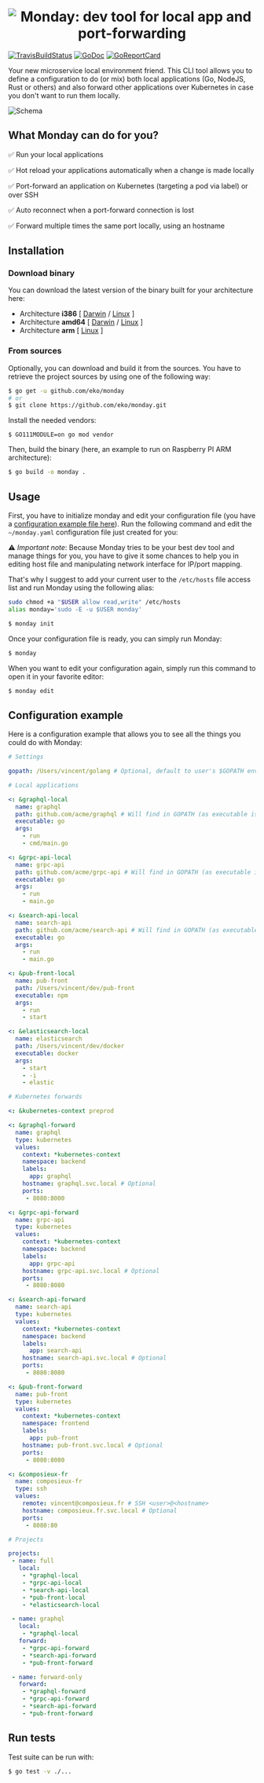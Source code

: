 <h1 align="center"><img src="misc/logo.jpg" title="Monday: dev tool for local app and port-forwarding" alt="Monday: dev tool for local app and port-forwarding"></h1>

[![TravisBuildStatus](https://api.travis-ci.org/eko/monday.svg?branch=master)](https://travis-ci.org/eko/monday)
[![GoDoc](https://godoc.org/github.com/eko/monday?status.png)](https://godoc.org/github.com/eko/monday)
[![GoReportCard](https://goreportcard.com/badge/github.com/eko/monday)](https://goreportcard.com/report/github.com/eko/monday)


Your new microservice local environment friend. This CLI tool allows you to define a configuration to do (or mix) both local applications (Go, NodeJS, Rust or others) and also forward other applications over Kubernetes in case you don't want to run them locally.

![Schema](https://github.com/eko/monday/blob/master/misc/schema.jpg?raw=true)

## What Monday can do for you?

✅ Run your local applications

✅ Hot reload your applications automatically when a change is made locally

✅ Port-forward an application on Kubernetes (targeting a pod via label) or over SSH

✅ Auto reconnect when a port-forward connection is lost

✅ Forward multiple times the same port locally, using an hostname

## Installation

### Download binary

You can download the latest version of the binary built for your architecture here:

* Architecture **i386** [
    [Darwin](https://github.com/eko/monday/releases/latest/download/monday-darwin-386) /
    [Linux](https://github.com/eko/monday/releases/latest/download/monday-linux-386)
]
* Architecture **amd64** [
    [Darwin](https://github.com/eko/monday/releases/latest/download/monday-darwin-amd64) /
    [Linux](https://github.com/eko/monday/releases/latest/download/monday-linux-amd64)
]
* Architecture **arm** [
    [Linux](https://github.com/eko/it/releases/latest/download/monday-linux-arm)
]

### From sources

Optionally, you can download and build it from the sources. You have to retrieve the project sources by using one of the following way:
```bash
$ go get -u github.com/eko/monday
# or
$ git clone https://github.com/eko/monday.git
```

Install the needed vendors:

```
$ GO111MODULE=on go mod vendor
```

Then, build the binary (here, an example to run on Raspberry PI ARM architecture):
```bash
$ go build -o monday .
```

## Usage

First, you have to initialize monday and edit your configuration file (you have a [configuration example file here](https://raw.githubusercontent.com/eko/monday/example.yaml)).
Run the following command and edit the `~/monday.yaml` configuration file just created for you:

⚠️ *Important note*: Because Monday tries to be your best dev tool and manage things for you, you have to give it some chances to help you in editing host file and manipulating network interface for IP/port mapping.

That's why I suggest to add your current user to the `/etc/hosts` file access list and run Monday using the following alias:

```bash
sudo chmod +a "$USER allow read,write" /etc/hosts
alias monday='sudo -E -u $USER monday'
```

```bash
$ monday init
```

Once your configuration file is ready, you can simply run Monday:

```bash
$ monday
```

When you want to edit your configuration again, simply run this command to open it in your favorite editor:

```bash
$ monday edit
```

## Configuration example

Here is a configuration example that allows you to see all the things you could do with Monday:

```yaml
# Settings

gopath: /Users/vincent/golang # Optional, default to user's $GOPATH env var

# Local applications

<: &graphql-local
  name: graphql
  path: github.com/acme/graphql # Will find in GOPATH (as executable is "go")
  executable: go
  args:
    - run
    - cmd/main.go

<: &grpc-api-local
  name: grpc-api
  path: github.com/acme/grpc-api # Will find in GOPATH (as executable is "go")
  executable: go
  args:
    - run
    - main.go

<: &search-api-local
  name: search-api
  path: github.com/acme/search-api # Will find in GOPATH (as executable is "go")
  executable: go
  args:
    - run
    - main.go

<: &pub-front-local
  name: pub-front
  path: /Users/vincent/dev/pub-front
  executable: npm
  args:
    - run
    - start

<: &elasticsearch-local
  name: elasticsearch
  path: /Users/vincent/dev/docker
  executable: docker
  args:
    - start
    - -i
    - elastic

# Kubernetes forwards

<: &kubernetes-context preprod

<: &graphql-forward
  name: graphql
  type: kubernetes
  values:
    context: *kubernetes-context
    namespace: backend
    labels:
      app: graphql
    hostname: graphql.svc.local # Optional
    ports:
     - 8080:8000

<: &grpc-api-forward
  name: grpc-api
  type: kubernetes
  values:
    context: *kubernetes-context
    namespace: backend
    labels:
      app: grpc-api
    hostname: grpc-api.svc.local # Optional
    ports:
     - 8080:8080

<: &search-api-forward
  name: search-api
  type: kubernetes
  values:
    context: *kubernetes-context
    namespace: backend
    labels:
      app: search-api
    hostname: search-api.svc.local # Optional
    ports:
     - 8080:8080

<: &pub-front-forward
  name: pub-front
  type: kubernetes
  values:
    context: *kubernetes-context
    namespace: frontend
    labels:
      app: pub-front
    hostname: pub-front.svc.local # Optional
    ports:
     - 8080:8080

<: &composieux-fr
  name: composieux-fr
  type: ssh
  values:
    remote: vincent@composieux.fr # SSH <user>@<hostname>
    hostname: composieux.fr.svc.local # Optional
    ports:
     - 8080:80

# Projects

projects:
 - name: full
   local:
    - *graphql-local
    - *grpc-api-local
    - *search-api-local
    - *pub-front-local
    - *elasticsearch-local

 - name: graphql
   local:
    - *graphql-local
   forward:
    - *grpc-api-forward
    - *search-api-forward
    - *pub-front-forward

 - name: forward-only
   forward:
    - *graphql-forward
    - *grpc-api-forward
    - *search-api-forward
    - *pub-front-forward

```

## Run tests

Test suite can be run with:

```bash
$ go test -v ./...
```
